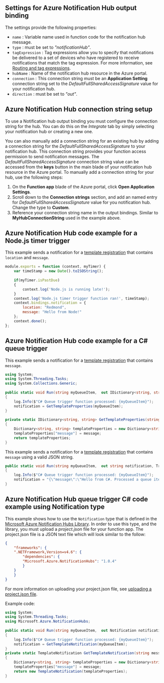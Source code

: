 ## Settings for Azure Notification Hub output binding

The settings provide the following properties:

- `name` : Variable name used in function code for the notification hub message.
- `type` : must be set to *"notificationHub"*.
- `tagExpression` : Tag expressions allow you to specify that notifications be delivered to a set of devices who have registered to receive notifications that match the tag expression.  For more information, see <a href="https://azure.microsoft.com/en-us/documentation/articles/notification-hubs-tags-segment-push-message/" target="_blank">Routing and tag expressions</a>.
- `hubName` : Name of the notification hub resource in the Azure portal.
- `connection` : This connection string must be an **Application Setting** connection string set to the *DefaultFullSharedAccessSignature* value for your notification hub.
- `direction` : must be set to *"out"*. 

## Azure Notification Hub connection string setup

To use a Notification hub output binding you must configure the connection string for the hub. You can do this on the *Integrate* tab by simply selecting your notification hub or creating a new one. 

You can also manually add a connection string for an existing hub by adding a connection string for the *DefaultFullSharedAccessSignature* to your notification hub. This connection string provides your function access permission to send notification messages. The *DefaultFullSharedAccessSignature* connection string value can be accessed from the **keys** button in the main blade of your notification hub resource in the Azure portal. To manually add a connection string for your hub, use the following steps: 

1. On the **Function app** blade of the Azure portal, click **Open Application Settings**.
2. Scroll down to the **Connection strings** section, and add an named entry for *DefaultFullSharedAccessSignature* value for you notification hub. Change the type to **Custom**.
3. Reference your connection string name in the output bindings. Similar to **MyHubConnectionString** used in the example above.

## Azure Notification Hub code example for a Node.js timer trigger 

This example sends a notification for a <a href="https://azure.microsoft.com/en-us/documentation/articles/notification-hubs-templates-cross-platform-push-messages/" target="_blank">template registration</a> that contains `location` and `message`.

```javascript
module.exports = function (context, myTimer) {
    var timeStamp = new Date().toISOString();
    
    if(myTimer.isPastDue)
    {
        context.log('Node.js is running late!');
    }
    context.log('Node.js timer trigger function ran!', timeStamp);  
    context.bindings.notification = {
        location: "Redmond",
        message: "Hello from Node!"
    };
    context.done();
};
```

## Azure Notification Hub code example for a C# queue trigger

This example sends a notification for a <a href="https://azure.microsoft.com/en-us/documentation/articles/notification-hubs-templates-cross-platform-push-messages/" target="_blank">template registration</a> that contains `message`.

```csharp
using System;
using System.Threading.Tasks;
using System.Collections.Generic;
    
public static void Run(string myQueueItem,  out IDictionary<string, string> notification, TraceWriter log)
{
    log.Info($"C# Queue trigger function processed: {myQueueItem}");
    notification = GetTemplateProperties(myQueueItem);
}
    
private static IDictionary<string, string> GetTemplateProperties(string message)
{
    Dictionary<string, string> templateProperties = new Dictionary<string, string>();
    templateProperties["message"] = message;
    return templateProperties;
}
```

This example sends a notification for a <a href="https://azure.microsoft.com/en-us/documentation/articles/notification-hubs-templates-cross-platform-push-messages/" target="_blank">template registration</a> that contains `message` using a valid JSON string.

```csharp    
public static void Run(string myQueueItem,  out string notification, TraceWriter log)
{
    log.Info($"C# Queue trigger function processed: {myQueueItem}");
    notification = "{\"message\":\"Hello from C#. Processed a queue item!\"}";
}
```

## Azure Notification Hub queue trigger C# code example using Notification type

This example shows how to use the `Notification` type that is defined in the <a href="https://www.nuget.org/packages/Microsoft.Azure.NotificationHubs/" target="_blank">Microsoft Azure Notification Hubs Library</a>. In order to use this type, and the library, you must upload a *project.json* file for your function app. The project.json file is a JSON text file which will look similar to the follow:
```json
{
    "frameworks": {
    ".NETFramework,Version=v4.6": {
        "dependencies": {
        "Microsoft.Azure.NotificationHubs": "1.0.4"
        }
    }
    }
}
```

For more information on uploading your project.json file, see <a href="https://azure.microsoft.com/en-us/documentation/articles/functions-reference-csharp/#_how-to-upload-a-projectjson-file" target="_blank">uploading a project.json file</a>.

Example code:

```csharp
using System;
using System.Threading.Tasks;
using Microsoft.Azure.NotificationHubs;
    
public static void Run(string myQueueItem,  out Notification notification, TraceWriter log)
{
    log.Info($"C# Queue trigger function processed: {myQueueItem}");
    notification = GetTemplateNotification(myQueueItem);
}
private static TemplateNotification GetTemplateNotification(string message)
{
    Dictionary<string, string> templateProperties = new Dictionary<string, string>();
    templateProperties["message"] = message;
    return new TemplateNotification(templateProperties);
}
```